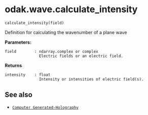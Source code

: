 # odak.wave.calculate_intensity

`calculate_intensity(field)`

Definition for calculating the wavenumber of a plane wave
 
**Parameters:**

    field        : ndarray.complex or complex
                   Electric fields or an electric field.
                       
**Returns**

    intensity    : float
                   Intensity or intensities of electric field(s).

## See also

* [`Computer Generated-Holography`](../../cgh.md)
